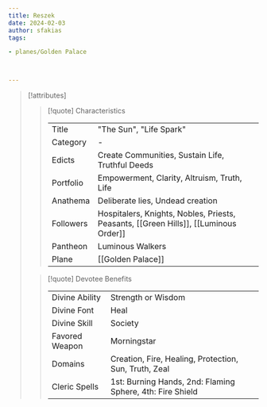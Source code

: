 ```yaml
---
title: Reszek
date: 2024-02-03
author: sfakias
tags:

- planes/Golden Palace



---
```

> [!attributes]
> 
> > [!quote] Characteristics
> >
> > | | |
> > | --- | --- |
> > | Title |  "The Sun", "Life Spark" |
> > | Category |  - |
> > | Edicts |  Create Communities, Sustain Life, Truthful Deeds |
> > | Portfolio |  Empowerment, Clarity, Altruism, Truth, Life |
> > | Anathema |  Deliberate lies, Undead creation  |
> > | Followers |  Hospitalers, Knights, Nobles, Priests, Peasants, [[Green Hills]], [[Luminous Order]]|
> > | Pantheon |  Luminous Walkers |
> > | Plane |  [[Golden Palace]] |
>
> > [!quote] Devotee Benefits
> > 
> > | | |
> > | --- | --- |
> > | Divine Ability |  Strength or Wisdom |
> > | Divine Font |  Heal |
> > | Divine Skill |  Society |
> > | Favored Weapon |  Morningstar |
> > | Domains |  Creation, Fire, Healing, Protection, Sun, Truth, Zeal |
> > | Cleric Spells |  1st: Burning Hands, 2nd: Flaming Sphere, 4th: Fire Shield |
